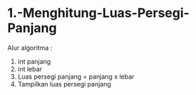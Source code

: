 # 1.-Menghitung-Luas-Persegi-Panjang

Alur algoritma :
1. int panjang
2. int lebar
3. Luas persegi panjang = panjang x lebar
4. Tampilkan luas persegi panjang
